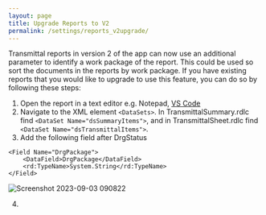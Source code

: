 ```yaml
---
layout: page
title: Upgrade Reports to V2
permalink: /settings/reports_v2upgrade/
---
```

Transmittal reports in version 2 of the app can now use an additional parameter to identify a work package of the report. This could be used so sort the documents in the reports by work package. If you have existing reports that you would like to upgrade to use this feature, you can do so by following these steps:
1. Open the report in a text editor e.g. Notepad, [VS Code](https://code.visualstudio.com/)
2. Navigate to the XML element ```<DataSets>```. In TransmittalSummary.rdlc find ```<DataSet Name="dsSummaryItems">```, and in TransmittalSheet.rdlc find ```<DataSet Name="dsTransmittalItems">```.
3. Add the following field after DrgStatus
```
<Field Name="DrgPackage">
    <DataField>DrgPackage</DataField>
    <rd:TypeName>System.String</rd:TypeName>
</Field>
```
![Screenshot 2023-09-03 090822](https://github.com/russgreen/Transmittal/assets/1886088/1ea084c8-a57a-423c-9f67-40cce6ef3c58)

4.
